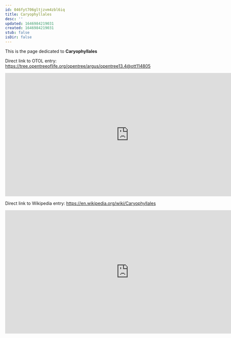 ```yaml
---
id: 046fyt706gltjzvm4zbl6iq
title: Caryophyllales
desc: ''
updated: 1646984219031
created: 1646984219031
stub: false
isDir: false
---
```

This is the page dedicated to **Caryophyllales**


Direct link to OTOL entry: https://tree.opentreeoflife.org/opentree/argus/opentree13.4@ott114805



<html>
    <body>
    <iframe src="https://tree.opentreeoflife.org/opentree/argus/opentree13.4@ott114805"
    width="800" height="400" frameborder="0" allowfullscreen> </iframe>
    </body>
</html>
    


Direct link to Wikipedia entry: https://en.wikipedia.org/wiki/Caryophyllales



<html>
    <body>
    <iframe src="https://en.wikipedia.org/wiki/Caryophyllales"
    width="800" height="400" frameborder="0" allowfullscreen> </iframe>
    </body>
</html>
    
